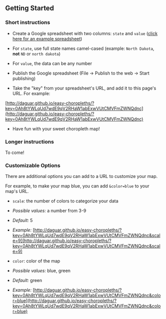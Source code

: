 ## Getting Started

### Short instructions

- Create a Google spreadsheet with two columns: `state` and `value` ([click here for an example spreadsheet](https://docs.google.com/spreadsheet/ccc?key=0Ah8tYWLqUd7wdE9qV2RHaW1abExwVUtCMVFmZWNQdnc&usp=sharing))
 - For `state`, use full state names camel-cased (example: `North Dakota`, **not** `ND` or `north dakota`)
 - For `value`, the data can be any number

- Publish the Google spreadsheet (File -> Publish to the web -> Start publishing)

- Take the "key" from your spreadsheet's URL, and add it to this page's URL. For example:

[http://daguar.github.io/easy-choropleths/?key=0Ah8tYWLqUd7wdE9qV2RHaW1abExwVUtCMVFmZWNQdnc](http://daguar.github.io/easy-choropleths/?key=0Ah8tYWLqUd7wdE9qV2RHaW1abExwVUtCMVFmZWNQdnc)

- Have fun with your sweet choropleth map!

### Longer instructions

To come!

### Customizable Options

There are additional options you can add to a URL to customize your map.

For example, to make your map blue, you can add `&color=blue` to your map's URL.

- `scale`: the number of colors to categorize your data
 - *Possible values:* a number from 3-9
 - *Default:* 5
 - *Example:* [http://daguar.github.io/easy-choropleths/?key=0Ah8tYWLqUd7wdE9qV2RHaW1abExwVUtCMVFmZWNQdnc&scale=9](http://daguar.github.io/easy-choropleths/?key=0Ah8tYWLqUd7wdE9qV2RHaW1abExwVUtCMVFmZWNQdnc&scale=9)

- `color`: color of the map
 - *Possible values:* blue, green
 - *Default:* green
 - *Example:* [http://daguar.github.io/easy-choropleths/?key=0Ah8tYWLqUd7wdE9qV2RHaW1abExwVUtCMVFmZWNQdnc&color=blue](http://daguar.github.io/easy-choropleths/?key=0Ah8tYWLqUd7wdE9qV2RHaW1abExwVUtCMVFmZWNQdnc&color=blue)
